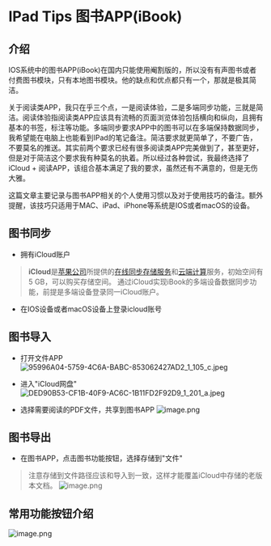 # IPad Tips 图书APP(iBook)

## 介绍

IOS系统中的图书APP(iBook)在国内只能使用阉割版的，所以没有有声图书或者付费图书模块，只有本地图书模块。他的缺点和优点都只有一个，那就是极其简洁。

关于阅读类APP，我只在乎三个点，一是阅读体验，二是多端同步功能，三就是简洁。阅读体验指阅读类APP应该具有流畅的页面浏览体验包括横向和纵向，且拥有基本的书签，标注等功能。多端同步要求APP中的图书可以在多端保持数据同步，我希望能在电脑上也能看到IPad的笔记备注。简洁要求就更简单了，不要广告，不要莫名的推送。其实前两个要求已经有很多阅读类APP完美做到了，甚至更好，但是对于简洁这个要求我有种莫名的执着。所以经过各种尝试，我最终选择了iCloud + 阅读APP，该组合基本满足了我的要求，虽然还有不满意的，但是无伤大雅。

这篇文章主要记录与图书APP相关的个人使用习惯以及对于使用技巧的备注。额外提醒，该技巧只适用于MAC、iPad、iPhone等系统是IOS或者macOS的设备。

## 图书同步

- 拥有iCloud账户
> **iCloud**是[苹果公司](https://zh.wikipedia.org/wiki/%E8%8B%B9%E6%9E%9C%E5%85%AC%E5%8F%B8 "苹果公司")所提供的[在线同步存储服务](https://zh.wikipedia.org/wiki/%E7%BD%91%E7%BB%9C%E7%A1%AC%E7%9B%98 "网络硬盘")和[云端计算](https://zh.wikipedia.org/wiki/%E4%BA%91%E7%AB%AF%E8%AE%A1%E7%AE%97 "云端计算")服务，初始空间有5 GB，可以购买存储空间。
> 通过iCloud实现iBook的多端设备数据同步功能，前提是多端设备登录同一iCloud账户。
- 在IOS设备或者macOS设备上登录icloud账号

## 图书导入

- 打开文件APP
![95996A04-5759-4C6A-BABC-853062427AD2_1_105_c.jpeg](https://p3-juejin.byteimg.com/tos-cn-i-k3u1fbpfcp/8f6810b3ac144a3f971851bc9290269d~tplv-k3u1fbpfcp-watermark.image?)

- 进入"iCloud网盘"
![DED90B53-CF1B-40F9-AC6C-1B11FD2F92D9_1_201_a.jpeg](https://p1-juejin.byteimg.com/tos-cn-i-k3u1fbpfcp/e57616e0a9f9437aba75c1d708228a10~tplv-k3u1fbpfcp-watermark.image?)

- 选择需要阅读的PDF文件，共享到图书APP
![image.png](https://p3-juejin.byteimg.com/tos-cn-i-k3u1fbpfcp/a53b65fc3b9e4d0cbca966713b26a558~tplv-k3u1fbpfcp-watermark.image?)

## 图书导出

- 在图书APP，点击图书功能按钮，选择存储到"文件"
> 注意存储到文件路径应该和导入到一致，这样才能覆盖iCloud中存储的老版本文档。
![image.png](https://p9-juejin.byteimg.com/tos-cn-i-k3u1fbpfcp/9d7ee9dffac241bcb35575ead18a0e5f~tplv-k3u1fbpfcp-watermark.image?)

## 常用功能按钮介绍

![image.png](https://p3-juejin.byteimg.com/tos-cn-i-k3u1fbpfcp/840783020ff246aeb1e4437b1f136112~tplv-k3u1fbpfcp-watermark.image?)